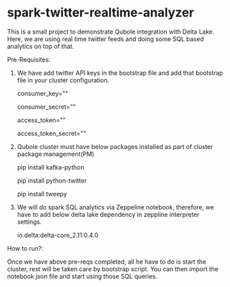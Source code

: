 # spark-twitter-realtime-analyzer

This is a small project to demonstrate Qubole integration with Delta Lake. Here, we are using real time twitter feeds and doing some
SQL based analytics on top of that.

Pre-Requisites:

1. We have add twitter API keys in the bootstrap file and add that bootstrap file in your cluster configuration.

	consumer_key=""
	
	consumer_secret=""
	
	access_token=""
	
	access_token_secret=""
  
2. Qubole cluster must have below packages installed as part of cluster package management(PM)

  	pip install kafka-python
	
	pip install python-twitter
	
	pip install tweepy

3. We will do spark SQL analytics via Zeppeline notebook, therefore, we have to add below delta lake dependency in zeppline
   interpreter settings.
   
   	io.delta:delta-core_2.11:0.4.0
   

How to run?:

Once we have above pre-reqs completed, all he have to do is start the cluster, rest will be taken care by bootstrap script.
You can then import the notebook json file and start using those SQL queries.
